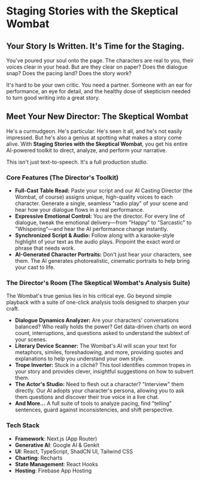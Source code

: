 # Staging Stories with the Skeptical Wombat

## Your Story Is Written. It's Time for the Staging.

You've poured your soul onto the page. The characters are real to you, their voices clear in your head. But are they clear on paper? Does the dialogue snap? Does the pacing land? Does the story *work*?

It's hard to be your own critic. You need a partner. Someone with an ear for performance, an eye for detail, and the healthy dose of skepticism needed to turn good writing into a great story.

## Meet Your New Director: The Skeptical Wombat

He's a curmudgeon. He's particular. He's seen it all, and he's not easily impressed. But he's also a genius at spotting what makes a story come alive. With **Staging Stories with the Skeptical Wombat**, you get his entire AI-powered toolkit to direct, analyze, and perform your narrative.

This isn't just text-to-speech. It's a full production studio.

### Core Features (The Director's Toolkit)

*   **Full-Cast Table Read:** Paste your script and our AI Casting Director (the Wombat, of course) assigns unique, high-quality voices to each character. Generate a single, seamless "radio play" of your scene and hear how your dialogue flows in a real performance.
*   **Expressive Emotional Control:** You are the director. For every line of dialogue, tweak the emotional delivery—from "Happy" to "Sarcastic" to "Whispering"—and hear the AI performance change instantly.
*   **Synchronized Script & Audio:** Follow along with a karaoke-style highlight of your text as the audio plays. Pinpoint the exact word or phrase that needs work.
*   **AI-Generated Character Portraits:** Don't just hear your characters, see them. The AI generates photorealistic, cinematic portraits to help bring your cast to life.

### The Director's Room (The Skeptical Wombat's Analysis Suite)

The Wombat's true genius lies in his critical eye. Go beyond simple playback with a suite of one-click analysis tools designed to sharpen your craft.

*   **Dialogue Dynamics Analyzer:** Are your characters' conversations balanced? Who really holds the power? Get data-driven charts on word count, interruptions, and questions asked to understand the subtext of your scenes.
*   **Literary Device Scanner:** The Wombat's AI will scan your text for metaphors, similes, foreshadowing, and more, providing quotes and explanations to help you understand your own style.
*   **Trope Inverter:** Stuck in a cliché? This tool identifies common tropes in your story and provides clever, insightful suggestions on how to subvert them.
*   **The Actor's Studio:** Need to flesh out a character? "Interview" them directly. Our AI adopts your character's persona, allowing you to ask them questions and discover their true voice in a live chat.
*   **And More...** A full suite of tools to analyze pacing, find "telling" sentences, guard against inconsistencies, and shift perspective.

### Tech Stack
*   **Framework**: Next.js (App Router)
*   **Generative AI**: Google AI & Genkit
*   **UI**: React, TypeScript, ShadCN UI, Tailwind CSS
*   **Charting**: Recharts
*   **State Management**: React Hooks
*   **Hosting**: Firebase App Hosting
